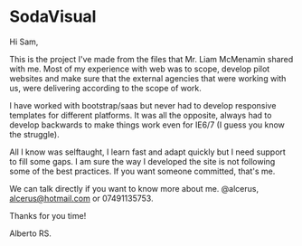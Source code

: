 # SodaVisual
Hi Sam, 

This is the project I've made from the files that Mr. Liam McMenamin shared with me. Most of my experience with web was to scope, develop pilot websites and make sure that the external agencies that were working with us, were delivering according to the scope of work. 

I have worked with bootstrap/saas but never had to develop responsive templates for different platforms. It was all the opposite, always had to develop backwards to make things work even for IE6/7 (I guess you know the struggle). 

All I know was selftaught, I learn fast and adapt quickly but I need support to fill some gaps. I am sure the way I developed the site is not following some of the best practices. If you want someone committed, that's me. 

We can talk directly if you want to know more about me. @alcerus, alcerus@hotmail.com or 07491135753.

Thanks for you time!

Alberto RS.


